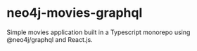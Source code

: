 # neo4j-movies-graphql
Simple movies application built in a Typescript monorepo using @neo4j/graphql and React.js.
